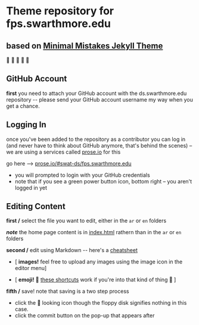 # Theme repository for fps.swarthmore.edu

## based on [Minimal Mistakes Jekyll Theme](https://mmistakes.github.io/minimal-mistakes/)

:facepunch:
:facepunch:
:facepunch:
:facepunch:
:facepunch:


## GitHub Account

**first** you need to attach your GitHub account with the ds.swarthmore.edu repository -- please send your GitHub account username my way when you get a chance.


## Logging In

once you've been added to the repository as a contributor you can log in (and never have to think about GitHub anymore, that's behind the scenes) – we are using a services called [prose.io](prose.io) for this

go here –> [prose.io/#swat-ds/fps.swarthmore.edu](http://prose.io/#swat-ds/fps.swarthmore.edu)
- you will prompted to login with your GitHub credentials
- note that if you see a green power button icon, bottom right – you aren't logged in yet

## Editing Content

**first /** select the file you want to edit, either in the `ar` or `en` folders

***note*** the home page content is in [index.html](http://prose.io/#swat-ds/fps.swarthmore.edu/edit/master/index.html) rathern than in the `ar` or `en` folders

**second /** edit using Markdown -- here's a [cheatsheet](https://github.com/adam-p/markdown-here/wiki/Markdown-Cheatsheet)

- [ **images!** feel free to upload any images using the image icon in the editor menu]

- [ **emoji!** :pizza: [these shortcuts](http://www.webpagefx.com/tools/emoji-cheat-sheet/) work if you're into that kind of thing :pizza: ]

**fifth /** save! note that saving is a two step process 
- click the 💾 looking icon though the floppy disk signifies nothing in this case.
- click the  commit button on the pop-up that appears after


